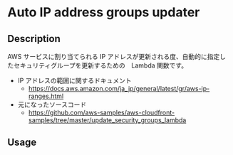 # Auto IP address groups updater

## Description

AWS サービスに割り当てられる IP アドレスが更新される度、自動的に指定したセキュリティグループを更新するための　Lambda 関数です。

- IP アドレスの範囲に関するドキュメント
  - https://docs.aws.amazon.com/ja_jp/general/latest/gr/aws-ip-ranges.html
- 元になったソースコード
  - https://github.com/aws-samples/aws-cloudfront-samples/tree/master/update_security_groups_lambda

## Usage

